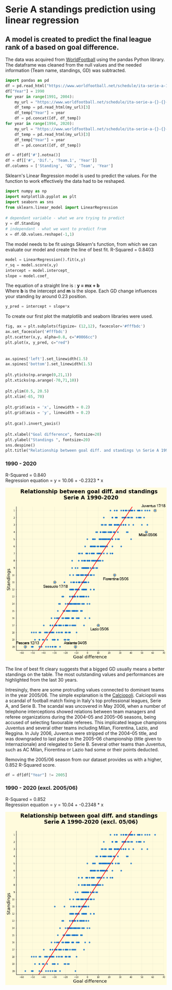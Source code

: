 # Serie A standings prediction using linear regression

## A model is created to predict the final league rank of a based on goal difference.  
The data was acquired from [WorldFootball](https://www.worldfootball.net/schedule/ita-serie-a-2019-2020-spieltag/38/) using the pandas Python library. The dataframe was cleaned from the null values and the needed information (Team name, standings, GD) was subtracted. 
```Python
import pandas as pd
df = pd.read_html("https://www.worldfootball.net/schedule/ita-serie-a-1990-1991-spieltag/34/")[3]
df["Year"] = 1990
for year in range(1991, 2004):
    my_url = "https://www.worldfootball.net/schedule/ita-serie-a-{}-{}-spieltag/34/".format(year, year+1)
    df_temp = pd.read_html(my_url)[3]
    df_temp["Year"] = year
    df = pd.concat([df, df_temp])
for year in range(1994, 2020):
    my_url = "https://www.worldfootball.net/schedule/ita-serie-a-{}-{}-spieltag/38/".format(year, year+1)
    df_temp = pd.read_html(my_url)[3]
    df_temp["Year"] = year
    df = pd.concat([df, df_temp])
```
```Python
df = df[df['#'].notna()]
df = df[['#', 'Dif.', 'Team.1', 'Year']]
df.columns = ['Standing', 'GD', 'Team', 'Year']
```

Sklearn's Linear Regression model is used to predict the values. For the function to work effectively the data had to be reshaped.
```Python
import numpy as np
import matplotlib.pyplot as plt
import seaborn as sns
from sklearn.linear_model import LinearRegression

# dependant variable - what we are trying to predict
y = df.Standing
# independant - what we want to predict from
x = df.GD.values.reshape(-1,1)
```
The model needs to be fit usings Sklearn's function, from which we can evaluate our model and create the line of best fit. R-Squared = 0.8403
```Python
model = LinearRegression().fit(x,y)
r_sq = model.score(x,y)
intercept = model.intercept_
slope = model.coef_
```
The equation of a straight line is : **y = mx + b**  
Where **b** is the intercept and **m** is the slope.
Each GD change influences your standing by around 0.23 position.
```Python
y_pred = intercept + slope*x
```

To create our first plot the matplotlib and seaborn libraries were used.
```Python
fig, ax = plt.subplots(figsize= (12,12), facecolor='#fffbdc')
ax.set_facecolor('#fffbdc')
plt.scatter(x,y, alpha=0.8, c="#0066cc")
plt.plot(x, y_pred, c="red")


ax.spines['left'].set_linewidth(1.5)
ax.spines['bottom'].set_linewidth(1.5)

plt.yticks(np.arange(0,21,1))
plt.xticks(np.arange(-70,71,10))

plt.ylim(0.5, 20.5)
plt.xlim(-65, 70)

plt.grid(axis = 'x', linewidth = 0.2)
plt.grid(axis = 'y', linewidth = 0.2)

plt.gca().invert_yaxis()

plt.xlabel("Goal difference", fontsize=20)
plt.ylabel("Standings ", fontsize=20)
sns.despine()
plt.title("Relationship between goal diff. and standings \n Serie A 1990-2020\n",fontdict= { 'fontsize': 24, 'fontweight':'bold'});
```
 
### 1990 - 2020
R-Squared = 0.840  
Regression equation = y = 10.06 + -0.2323 * x

![](regression_with_names.png)

The line of best fit cleary suggests that a bigged GD usually means a better standings on the table. The most outstanding values and performances are highlighted from the last 30 years.

Intresingly, there are some protruding values connected to dominant teams in the year 2005/06. The simple explanation is the [Calciopoli](https://en.wikipedia.org/wiki/Calciopoli). Calciopoli was a scandal of football match fixing in Italy's top professional leagues, Serie A, and Serie B. The scandal was uncovered in May 2006, when a number of telephone interceptions showed relations between team managers and referee organizations during the 2004–05 and 2005–06 seasons, being accused of selecting favourable referees. This implicated league champions Juventus and several other teams including Milan, Fiorentina, Lazio, and Reggina. In July 2006, Juventus were stripped of the 2004–05 title, and was downgraded to last place in the 2005–06 championship (title given to Internazionale) and relegated to Serie B. Several other teams than Juventus, such as AC Milan, Fiorentina  or Lazio had some or their points deducted.  


Removing the 2005/06 season from our dataset provides us with a higher, 0.852 R-Squared score.
```Python
df = df[df["Year"] != 2005]
```

### 1990 - 2020 (excl. 2005/06)
R-Squared = 0.852  
Regression equation = y = 10.04 + -0.2348 * x


![](regression_02.png)
